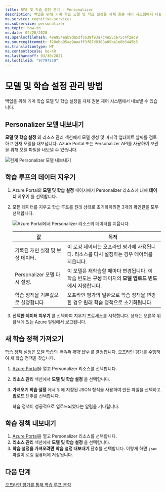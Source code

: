 ```yaml
---
title: 모델 및 학습 설정 관리 - Personalizer
description: 백업을 위해 기계 학습 모델 및 학습 설정을 자체 원본 제어 시스템에서 내보낼 수 있습니다.
ms.service: cognitive-services
ms.subservice: personalizer
ms.topic: how-to
ms.date: 02/20/2020
ms.openlocfilehash: 48e954eab9da5dfc638f93a7c4e55c675c4f2ac9
ms.sourcegitcommit: f28ebb95ae9aaaff3f87d8388a09b41e0b3445b5
ms.translationtype: HT
ms.contentlocale: ko-KR
ms.lasthandoff: 03/30/2021
ms.locfileid: "97797250"
---
```

# <a name="how-to-manage-model-and-learning-settings"></a>모델 및 학습 설정 관리 방법

백업을 위해 기계 학습 모델 및 학습 설정을 자체 원본 제어 시스템에서 내보낼 수 있습니다.

## <a name="export-the-personalizer-model"></a>Personalizer 모델 내보내기

**모델 및 학습 설정** 의 리소스 관리 섹션에서 모델 생성 및 마지막 업데이트 날짜를 검토하고 현재 모델을 내보냅니다. Azure Portal 또는 Personalizer API를 사용하여 보관을 위해 모델 파일을 내보낼 수 있습니다.

![현재 Personalizer 모델 내보내기](media/settings/export-current-personalizer-model.png)

## <a name="clear-data-for-your-learning-loop"></a>학습 루프의 데이터 지우기

1. Azure Portal의 **모델 및 학습 설정** 페이지에서 Personalizer 리소스에 대해 **데이터 지우기** 를 선택합니다.
1. 모든 데이터를 지우고 학습 루프를 원래 상태로 초기화하려면 3개의 확인란을 모두 선택합니다.

    ![Azure Portal에서 Personalizer 리소스의 데이터를 지웁니다.](./media/settings/clear-data-from-personalizer-resource.png)

    |값|목적|
    |--|--|
    |기록된 개인 설정 및 보상 데이터.|이 로깅 데이터는 오프라인 평가에 사용됩니다. 리소스를 다시 설정하는 경우 데이터를 지웁니다.|
    |Personalizer 모델 다시 설정.|이 모델은 재학습할 때마다 변경됩니다. 이 학습 빈도는 **구성** 페이지의 **모델 업로드 빈도** 에서 지정합니다. |
    |학습 정책을 기본값으로 설정합니다.|오프라인 평가의 일환으로 학습 정책을 변경한 경우 원래 학습 정책으로 초기화됩니다.|

1. **선택한 데이터 지우기** 를 선택하여 지우기 프로세스를 시작합니다. 상태는 오른쪽 위 탐색에 있는 Azure 알림에서 보고됩니다.

## <a name="import-a-new-learning-policy"></a>새 학습 정책 가져오기

[학습 정책](concept-active-learning.md#understand-learning-policy-settings) 설정은 모델 학습의 _하이퍼 매개 변수_ 를 결정합니다. [오프라인 평가](how-to-offline-evaluation.md)를 수행하여 새 학습 정책을 찾습니다.

1. [Azure Portal](https://portal.azure.com)을 열고 Personalizer 리소스를 선택합니다.
1. **리소스 관리** 섹션에서 **모델 및 학습 설정** 을 선택합니다.
1. **가져오기 학습 설정** 에서 위에 지정된 JSON 형식을 사용하여 만든 파일을 선택하고 **업로드** 단추를 선택합니다.

    학습 정책이 성공적으로 업로드되었다는 알림을 기다립니다.

## <a name="export-a-learning-policy"></a>학습 정책 내보내기

1. [Azure Portal](https://portal.azure.com)을 열고 Personalizer 리소스를 선택합니다.
1. **리소스 관리** 섹션에서 **모델 및 학습 설정** 을 선택합니다.
1. **학습 설정을 가져오려면** **학습 설정 내보내기** 단추를 선택합니다. 이렇게 하면 `json` 파일이 로컬 컴퓨터에 저장됩니다.

## <a name="next-steps"></a>다음 단계

[오프라인 평가를 통해 학습 루프 분석](how-to-offline-evaluation.md)
